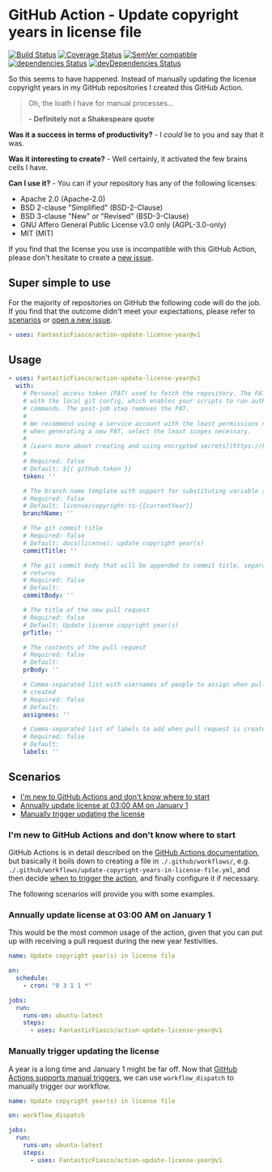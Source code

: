 # GitHub Action - Update copyright years in license file

[![Build Status](https://travis-ci.org/FantasticFiasco/action-update-license-year.svg?branch=master)](https://travis-ci.org/FantasticFiasco/action-update-license-year)
[![Coverage Status](https://coveralls.io/repos/github/FantasticFiasco/action-update-license-year/badge.svg?branch=master)](https://coveralls.io/github/FantasticFiasco/action-update-license-year?branch=master)
[![SemVer compatible](https://img.shields.io/badge/%E2%9C%85-SemVer%20compatible-blue)](https://semver.org/)
[![dependencies Status](https://david-dm.org/FantasticFiasco/action-update-license-year/status.svg)](https://david-dm.org/FantasticFiasco/action-update-license-year)
[![devDependencies Status](https://david-dm.org/FantasticFiasco/action-update-license-year/dev-status.svg)](https://david-dm.org/FantasticFiasco/action-update-license-year?type=dev)

So this seems to have happened. Instead of manually updating the license copyright years in my GitHub repositories I created this GitHub Action.

> Oh, the loath I have for manual processes...
>
> **- Definitely not a Shakespeare quote**

**Was it a success in terms of productivity?** - I *could* lie to you and say that it was.

**Was it interesting to create?** - Well certainly, it activated the few brains cells I have.

**Can I use it?** - You can if your repository has any of the following licenses:

- Apache 2.0 (Apache-2.0)
- BSD 2-clause "Simplified" (BSD-2-Clause)
- BSD 3-clause "New" or "Revised" (BSD-3-Clause)
- GNU Affero General Public License v3.0 only (AGPL-3.0-only)
- MIT (MIT)

If you find that the license you use is incompatible with this GitHub Action, please don't hesitate to create a [new issue](https://github.com/FantasticFiasco/action-update-license-year/issues/new/choose).

## Super simple to use

For the majority of repositories on GitHub the following code will do the job. If you find that the outcome didn't meet your expectations, please refer to [scenarios](#scenarios) or [open a new issue](https://github.com/FantasticFiasco/action-update-license-year/issues/new/choose).

```yaml
- uses: FantasticFiasco/action-update-license-year@v1
```

## Usage

<!-- start usage -->
```yaml
- uses: FantasticFiasco/action-update-license-year@v1
  with:
    # Personal access token (PAT) used to fetch the repository. The PAT is configured
    # with the local git config, which enables your scripts to run authenticated git
    # commands. The post-job step removes the PAT.
    #
    # We recommend using a service account with the least permissions necessary. Also
    # when generating a new PAT, select the least scopes necessary.
    #
    # [Learn more about creating and using encrypted secrets](https://help.github.com/en/actions/automating-your-workflow-with-github-actions/creating-and-using-encrypted-secrets)
    #
    # Required: false
    # Default: ${{ github.token }}
    token: ''

    # The branch name template with support for substituting variable {{currentYear}}.
    # Required: false
    # Default: license/copyright-to-{{currentYear}}
    branchName: ''

    # The git commit title
    # Required: false
    # Default: docs(license): update copyright year(s)
    commitTitle: ''

    # The git commit body that will be appended to commit title, separated by two line
    # returns
    # Required: false
    # Default: 
    commitBody: ''

    # The title of the new pull request
    # Required: false
    # Default: Update license copyright year(s)
    prTitle: ''

    # The contents of the pull request
    # Required: false
    # Default: 
    prBody: ''

    # Comma-separated list with usernames of people to assign when pull request is
    # created
    # Required: false
    # Default: 
    assignees: ''

    # Comma-separated list of labels to add when pull request is created
    # Required: false
    # Default: 
    labels: ''
```
<!-- end usage -->

## Scenarios

- [I'm new to GitHub Actions and don't know where to start](#Im-new-to-github-actions-and-dont-know-where-to-start)
- [Annually update license at 03:00 AM on January 1](#annually-update-license-at-0300-am-on-january-1)
- [Manually trigger updating the license](#manually-trigger-updating-the-license)

### I'm new to GitHub Actions and don't know where to start

GitHub Actions is in detail described on the [GitHub Actions documentation](https://docs.github.com/en/actions), but basically it boils down to creating a file in `./.github/workflows/`, e.g. `./.github/workflows/update-copyright-years-in-license-file.yml`, and then decide [when to trigger the action](https://docs.github.com/en/actions/reference/events-that-trigger-workflows), and finally configure it if necessary.

The following scenarios will provide you with some examples.

### Annually update license at 03:00 AM on January 1

This would be the most common usage of the action, given that you can put up with receiving a pull request during the new year festivities.

```yaml
name: Update copyright year(s) in license file

on:
  schedule:
    - cron: "0 3 1 1 *"

jobs:
  run:
    runs-on: ubuntu-latest
    steps:
      - uses: FantasticFiasco/action-update-license-year@v1
```

### Manually trigger updating the license

A year is a long time and January 1 might be far off. Now that [GitHub Actions supports manual triggers](https://github.blog/changelog/2020-07-06-github-actions-manual-triggers-with-workflow_dispatch/), we can use `workflow_dispatch` to manually trigger our workflow.

```yaml
name: Update copyright year(s) in license file

on: workflow_dispatch

jobs:
  run:
    runs-on: ubuntu-latest
    steps:
      - uses: FantasticFiasco/action-update-license-year@v1
```
